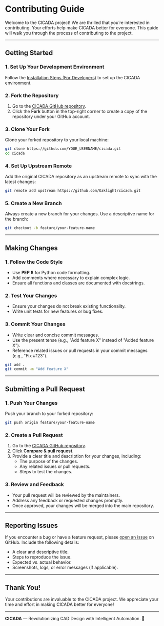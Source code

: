 # Contributing Guide

Welcome to the CICADA project! We are thrilled that you’re interested in contributing. Your efforts help make CICADA better for everyone. This guide will walk you through the process of contributing to the project.

---

## Getting Started

### 1. **Set Up Your Development Environment**

Follow the [Installation Steps (For Developers)](./usage.md#installation-steps-for-developers) to set up the CICADA environment.

### 2. **Fork the Repository**

1. Go to the [CICADA GitHub repository](https://github.com/Oaklight/cicada).
2. Click the **Fork** button in the top-right corner to create a copy of the repository under your GitHub account.

### 3. **Clone Your Fork**

Clone your forked repository to your local machine:

```bash
git clone https://github.com/YOUR_USERNAME/cicada.git
cd cicada
```

### 4. **Set Up Upstream Remote**

Add the original CICADA repository as an upstream remote to sync with the latest changes:

```bash
git remote add upstream https://github.com/Oaklight/cicada.git
```

### 5. **Create a New Branch**

Always create a new branch for your changes. Use a descriptive name for the branch:

```bash
git checkout -b feature/your-feature-name
```

---

## Making Changes

### 1. **Follow the Code Style**

- Use **PEP 8** for Python code formatting.
- Add comments where necessary to explain complex logic.
- Ensure all functions and classes are documented with docstrings.

### 2. **Test Your Changes**

- Ensure your changes do not break existing functionality.
- Write unit tests for new features or bug fixes.

### 3. **Commit Your Changes**

- Write clear and concise commit messages.
- Use the present tense (e.g., "Add feature X" instead of "Added feature X").
- Reference related issues or pull requests in your commit messages (e.g., "Fix #123").

```bash
git add .
git commit -m "Add feature X"
```

---

## Submitting a Pull Request

### 1. **Push Your Changes**

Push your branch to your forked repository:

```bash
git push origin feature/your-feature-name
```

### 2. **Create a Pull Request**

1. Go to the [CICADA GitHub repository](https://github.com/Oaklight/cicada).
2. Click **Compare & pull request**.
3. Provide a clear title and description for your changes, including:
   - The purpose of the changes.
   - Any related issues or pull requests.
   - Steps to test the changes.

### 3. **Review and Feedback**

- Your pull request will be reviewed by the maintainers.
- Address any feedback or requested changes promptly.
- Once approved, your changes will be merged into the main repository.

---

## Reporting Issues

If you encounter a bug or have a feature request, please [open an issue](https://github.com/Oaklight/cicada/issues) on GitHub. Include the following details:

- A clear and descriptive title.
- Steps to reproduce the issue.
- Expected vs. actual behavior.
- Screenshots, logs, or error messages (if applicable).

---

## Thank You!

Your contributions are invaluable to the CICADA project. We appreciate your time and effort in making CICADA better for everyone!

---

**CICADA** — Revolutionizing CAD Design with Intelligent Automation. 🚀

